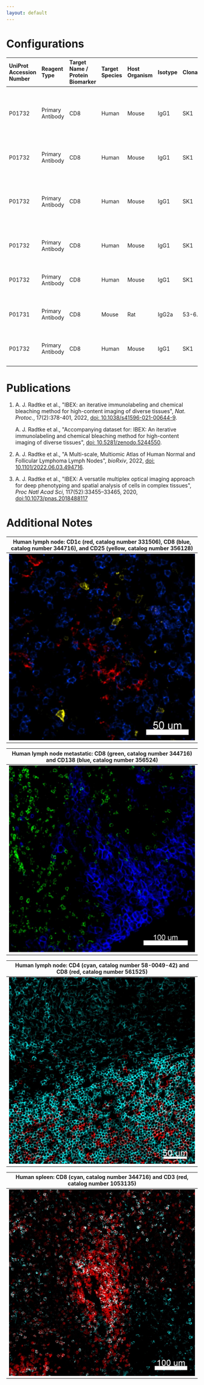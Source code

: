 ```yaml
---
layout: default
---
```


# Configurations

| UniProt Accession Number   | Reagent Type     | Target Name / Protein Biomarker   | Target Species   | Host Organism   | Isotype   | Clonality   | Vendor    |   Catalog Number | Conjugate   | RRID        | Availability   | Method           | Tissue Preservation               | Target Tissue   | Tissue State        | Detergent         | Antigen Retrieval Conditions   | Dye Inactivation Conditions                                            | Recommend   | Agree                                                        | Disagree   | Contributor         | Notes   |
|:---------------------------|:-----------------|:----------------------------------|:-----------------|:----------------|:----------|:------------|:----------|-----------------:|:------------|:------------|:---------------|:-----------------|:----------------------------------|:----------------|:--------------------|:------------------|:-------------------------------|:-----------------------------------------------------------------------|:------------|:-------------------------------------------------------------|:-----------|:--------------------|:--------|
| P01732                     | Primary Antibody | CD8                               | Human            | Mouse           | IgG1      | SK1         | BioLegend |           344716 | AF488       | AB_10549301 | Stock          | IBEX2D Automated | 1:4 Cytofix/Cytoperm Fixed Frozen | Jejunum         | NA                  | 0.3% Triton-X-100 | NA                             | 0.5 mg/ml LiBH4 10 minutes continuous exchange with automated protocol | Yes         | [0000-0003-4379-8967](https://orcid.org/0000-0003-4379-8967) [[1](#publications)]                     | NA         | [0000-0003-4379-8967](https://orcid.org/0000-0003-4379-8967) |         |
| P01732                     | Primary Antibody | CD8                               | Human            | Mouse           | IgG1      | SK1         | BioLegend |           344716 | AF488       | AB_10549301 | Stock          | IBEX2D Manual    | 1:4 Cytofix/Cytoperm Fixed Frozen | Liver           | NA                  | 0.3% Triton-X-100 | NA                             | 1 mg/ml LiBH4 15 minutes                                               | Yes         | [0000-0003-4379-8967](https://orcid.org/0000-0003-4379-8967) [[3](#publications), [1](#publications)] | NA         | [0000-0003-4379-8967](https://orcid.org/0000-0003-4379-8967) |         |
| P01732                     | Primary Antibody | CD8                               | Human            | Mouse           | IgG1      | SK1         | BioLegend |           344716 | AF488       | AB_10549301 | Stock          | IBEX2D Automated | 1:4 Cytofix/Cytoperm Fixed Frozen | Lymph Node      | NA                  | 0.3% Triton-X-100 | NA                             | 0.5 mg/ml LiBH4 10 minutes continuous exchange with automated protocol | Yes         | [0000-0003-4379-8967](https://orcid.org/0000-0003-4379-8967) [[1](#publications)]                     | NA         | [0000-0003-4379-8967](https://orcid.org/0000-0003-4379-8967) |         |
| P01732                     | Primary Antibody | CD8                               | Human            | Mouse           | IgG1      | SK1         | BioLegend |           344716 | AF488       | AB_10549301 | Stock          | IBEX2D Manual    | 1:4 Cytofix/Cytoperm Fixed Frozen | Lymph Node      | NA                  | 0.3% Triton-X-100 | NA                             | 1 mg/ml LiBH4 15 minutes                                               | Yes         | [0000-0003-4379-8967](https://orcid.org/0000-0003-4379-8967) [[3](#publications), [1](#publications)] | NA         | [0000-0003-4379-8967](https://orcid.org/0000-0003-4379-8967) |         |
| P01732                     | Primary Antibody | CD8                               | Human            | Mouse           | IgG1      | SK1         | BioLegend |           344716 | AF488       | AB_10549301 | Stock          | IBEX2D Manual    | 1:4 Cytofix/Cytoperm Fixed Frozen | Spleen          | NA                  | 0.3% Triton-X-100 | NA                             | 1 mg/ml LiBH4 15 minutes                                               | Yes         | [0000-0003-4379-8967](https://orcid.org/0000-0003-4379-8967) [[3](#publications), [1](#publications)] | NA         | [0000-0003-4379-8967](https://orcid.org/0000-0003-4379-8967) |         |
| P01731                     | Primary Antibody | CD8                               | Mouse            | Rat             | IgG2a     | 53-6.7      | BioLegend |           100723 | AF488       | AB_389304   | Stock          | IBEX2D Manual    | 1:4 Cytofix/Cytoperm Fixed Frozen | Lymph Node      | NA                  | 0.3% Triton-X-100 | NA                             | 1 mg/ml LiBH4 15 minutes                                               | Yes         | [0000-0003-4379-8967](https://orcid.org/0000-0003-4379-8967) [[3](#publications)]                     | NA         | [0000-0003-4379-8967](https://orcid.org/0000-0003-4379-8967) |         |
| P01732                     | Primary Antibody | CD8                               | Human            | Mouse           | IgG1      | SK1         | BioLegend |           344716 | AF488       | AB_10549301 | Stock          | IBEX2D Manual    | 1:4 Cytofix/Cytoperm Fixed Frozen | Lymph Node      | Follicular Lymphoma | 0.3% Triton-X-100 | NA                             | 1 mg/ml LiBH4 15 minutes                                               | Yes         | [0000-0003-4379-8967](https://orcid.org/0000-0003-4379-8967) [[2](#publications)]                     | NA         | [0000-0003-4379-8967](https://orcid.org/0000-0003-4379-8967) |         |

# Publications

<a name="publications"></a>
1. A. J. Radtke et al., "IBEX: an iterative immunolabeling and chemical bleaching
 method for high-content imaging of diverse tissues", *Nat. Protoc.*, 17(2):378-401, 2022, [doi: 10.1038/s41596-021-00644-9](https://doi.org/10.1038/s41596-021-00644-9).

    A. J. Radtke et al., "Accompanying dataset for: IBEX: An iterative immunolabeling and chemical bleaching method for high-content imaging of diverse tissues", [doi: 10.5281/zenodo.5244550](https://doi.org/10.5281/zenodo.5244551).

2. A. J. Radtke et al., "A Multi-scale, Multiomic Atlas of Human Normal and Follicular Lymphoma Lymph Nodes", *bioRxiv*, 2022, [doi: 10.1101/2022.06.03.494716](https://doi.org/10.1101/2022.06.03.494716).

3. A. J. Radtke et al., "IBEX: A versatile multiplex optical imaging approach for deep phenotyping and spatial analysis of cells in complex tissues", *Proc Natl Acad Sci*, 117(52):33455–33465, 2020, [doi:10.1073/pnas.2018488117](https://doi.org/10.1073/pnas.2018488117)


# Additional Notes

<a name="notes"></a>


| Human lymph node: CD1c (red, catalog number 331506), CD8 (blue, catalog number 344716), and CD25 (yellow, catalog number 356128) |
|:-------:|
| ![](../CD1c_PE/Human_LN_CD1c_CD8_CD25.jpg) |

| Human lymph node metastatic: CD8 (green, catalog number 344716) and CD138 (blue, catalog number 356524) |
|:-------:|
| ![](Human_Metastatic_Lymph_Node_CD8_CD138.jpg) |

| Human lymph node: CD4 (cyan, catalog number 58-0049-42) and CD8 (red, catalog number 561525)  |
|:-------:|
| ![](../CD4_AF532/CD4_AF532_Thermo_58-0049-42_CD8_AF488_BioLegend_344716.jpg) |


| Human spleen: CD8 (cyan, catalog number 344716) and CD3 (red, catalog number 1053135) |
|:-------:|
| ![](../CD3_iF594/Spleen_CD3_iF594_CapricoBio_1053135_CD8_AF488_BioLegend_344716.jpeg) |
